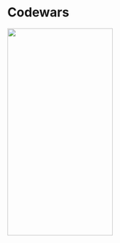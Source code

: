 # Codewars

<img src="https://github.com/elliottthomlison/Codewars/codewarsProgress.png" class="center" width=237px height=465px/>